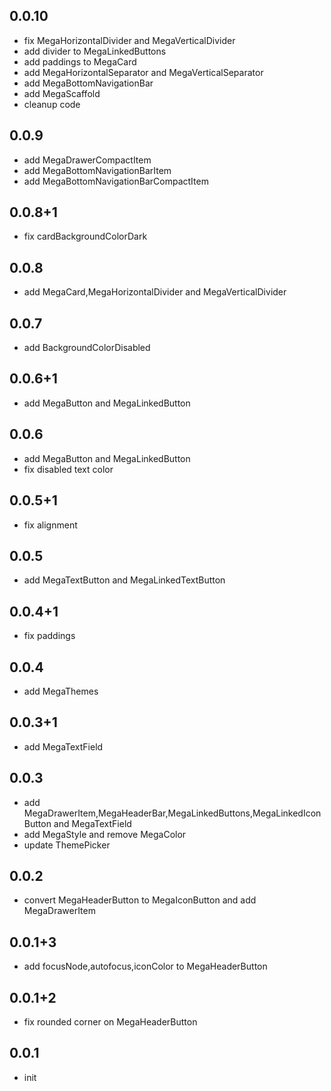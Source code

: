 ## 0.0.10

- fix MegaHorizontalDivider and MegaVerticalDivider
- add divider to MegaLinkedButtons
- add paddings to MegaCard
- add MegaHorizontalSeparator and MegaVerticalSeparator
- add MegaBottomNavigationBar
- add MegaScaffold
- cleanup code

## 0.0.9

- add MegaDrawerCompactItem
- add MegaBottomNavigationBarItem
- add MegaBottomNavigationBarCompactItem

## 0.0.8+1

- fix cardBackgroundColorDark

## 0.0.8

- add MegaCard,MegaHorizontalDivider and MegaVerticalDivider

## 0.0.7

- add BackgroundColorDisabled

## 0.0.6+1

- add MegaButton and MegaLinkedButton

## 0.0.6

- add MegaButton and MegaLinkedButton
- fix disabled text color

## 0.0.5+1

- fix alignment

## 0.0.5

- add MegaTextButton and MegaLinkedTextButton

## 0.0.4+1

- fix paddings

## 0.0.4

- add MegaThemes

## 0.0.3+1

- add MegaTextField 

## 0.0.3

- add MegaDrawerItem,MegaHeaderBar,MegaLinkedButtons,MegaLinkedIconButton and MegaTextField
- add MegaStyle and remove MegaColor
- update ThemePicker

## 0.0.2

- convert MegaHeaderButton to MegaIconButton and add MegaDrawerItem

## 0.0.1+3

- add focusNode,autofocus,iconColor to MegaHeaderButton

## 0.0.1+2

- fix rounded corner on MegaHeaderButton

## 0.0.1

- init
